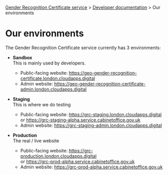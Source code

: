 
[Gender Recognition Certificate service](../README.md) > [Developer documentation](README.md) > Our environments

# Our environments

The Gender Recognition Certificate service currently has 3 environments:

* **Sandbox**  
  This is mainly used by developers.
  * Public-facing website: https://geo-gender-recognition-certificate.london.cloudapps.digital  
  * Admin website: https://geo-gender-recognition-certificate-admin.london.cloudapps.digital

* **Staging**  
  This is where we do testing
  * Public-facing website: https://grc-staging.london.cloudapps.digital  
    or https://grc-staging-alpha.service.cabinetoffice.gov.uk
  * Admin website: https://grc-staging-admin.london.cloudapps.digital

* **Production**  
  The real / live website
  * Public-facing website: https://grc-production.london.cloudapps.digital  
    or https://grc-prod-alpha.service.cabinetoffice.gov.uk
  * Admin website: https://grc-prod-alpha.service.cabinetoffice.gov.uk
